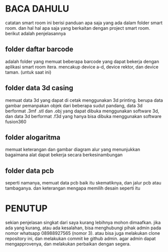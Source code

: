# BACA DAHULU
catatan smart room ini berisi panduan apa saja yang ada dalam folder smart room. dan hal hal apa saja yang berkaitan dengan project smart room. berikut adalah penjelasannya
## folder daftar barcode
adalah folder yang memuat beberapa barcode yang dapat bekerja dengan aplikasi smart room itera. mencakup device a-d, device rektor, dan device taman. (untuk saat ini)
## folder data 3d casing
memuat data 3d yang dapat di cetak menggunakan 3d printing. berupa data gambar pemanpakan objek dari beberapa sudut pandang, data 3d berformat .3mf .stl dan .obj yang dapat dibuka menggunakan software 3d, dan data 3d berformat .f3d yang hanya bisa dibuka menggunakan software fusion360
## folder alogaritma
memuat keterangan dan gambar diagram alur yang menunjukkan bagaimana alat dapat bekerja secara berkesinambungan
## folder data pcb
seperti namanya, memuat data pcb baik itu skematiknya, dan jalur pcb atau tambaganya. dan keterangan mengapa memilih desain seperti itu

# PENUTUP
sekian penjelasan singkat dari saya kurang lebihnya mohon dimaafkan. jika ada yang kurang, atau ada kesalahan, bisa menghubungi pihak admin pada nomor whatsapp 08988927565 (nomor 3). atau bisa juga melakukan clone repository ini, dan melakukan commit ke github admin. agar admin dapat mengapprovenya, dan melakukan perbaikan dengan segera.